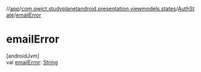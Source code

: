 //[app](../../../index.md)/[com.qwict.studyplanetandroid.presentation.viewmodels.states](../index.md)/[AuthState](index.md)/[emailError](email-error.md)

# emailError

[androidJvm]\
val [emailError](email-error.md): [String](https://kotlinlang.org/api/latest/jvm/stdlib/kotlin/-string/index.html)
